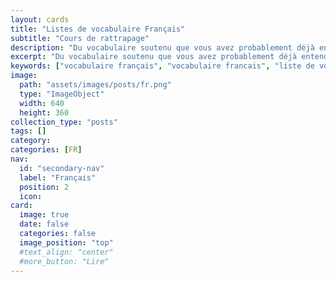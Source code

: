 ```yaml
---
layout: cards
title: "Listes de vocabulaire Français"
subtitle: "Cours de rattrapage"
description: "Du vocabulaire soutenu que vous avez probablement déjà entendu en faisant mine de comprendre."
excerpt: "Du vocabulaire soutenu que vous avez probablement déjà entendu en faisant mine de comprendre."
keywords: ["vocabulaire français", "vocabulaire francais", "liste de vocabulaire", "listes de vocabulaire", "liste de mots", "listes de mots", "apprendre le français", "s'améliorer en français"]
image:
  path: "assets/images/posts/fr.png"
  type: "ImageObject"
  width: 640
  height: 360
collection_type: "posts"
tags: []
category:
categories: [FR]
nav:
  id: "secondary-nav"
  label: "Français"
  position: 2
  icon:
card:
  image: true
  date: false
  categories: false
  image_position: "top"
  #text_align: "center"
  #more_button: "Lire"
---
```

